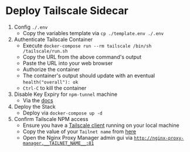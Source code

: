 # Deploy Tailscale Sidecar


1) Config `./.env`
    * Copy the variables template via `cp ./template.env ./.env`
1) Authenticate Tailscale Container
    * Execute `docker-compose run --rm tailscale /bin/sh /tailscale/run.sh`
    * Copy the URL from the above command's output
    * Paste the URL into your web browser
    * Authorize the container
    * The container's output should update with an eventual `health("overall"): ok`
    * `Ctrl-C` to kill the container
1) Disable Key Expiry for `npm-tunnel` machine
    * Via the [docs](https://tailscale.com/kb/1028/key-expiry/#disabling-key-expiry)
1) Deploy the Stack
    * Deploy via `docker-compose up -d`
1) Confirm Tailscale NPM access
    * Ensure you have a [Tailscale client](https://tailscale.com/download) running on your local machine
    * Copy the value of your `Tailnet name` from [here](https://login.tailscale.com/admin/dns)
    * Open the Nginx Proxy Manager admin gui via [`http://nginx-proxy-manager.__TAILNET_NAME__:81`](http://nginx-proxy-manager.__TAILNET_NAME__:81)
